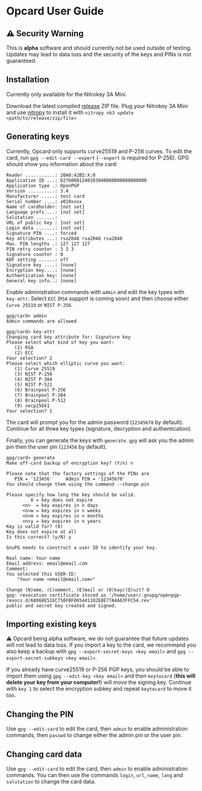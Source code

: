 <!--
Copyright (C) 2022 Nitrokey GmbH
SPDX-License-Identifier: CC0-1.0
-->

Opcard User Guide
=================

## ⚠️ Security Warning

This is **alpha** software and should currently not be used outside of
testing. Updates may lead to data loss and the security of the keys and PINs
is not guaranteed.

## Installation

Currently only available for the Nitrokey 3A Mini.

Download the latest compiled [release](https://github.com/Nitrokey/opcard-rs/releases) ZIP file.
Plug your Nitrokey 3A Mini and use [nitropy](https://docs.nitrokey.com/software/nitropy/) to install it with 
`nitropy nk3 update <path/to/release/zip/file>`

## Generating keys

Currently, Opcard only supports curve25519 and P-256 curves.
To edit the card, run `gpg --edit-card --expert` (`--expert` is required for P-256).
GPG should show you information about the card:

```
Reader ...........: 20A0:42B2:X:0
Application ID ...: D2760001240103040000000000000000
Application type .: OpenPGP
Version ..........: 3.4
Manufacturer .....: test card
Serial number ....: a010xxxx
Name of cardholder: [not set]
Language prefs ...: [not set]
Salutation .......: 
URL of public key : [not set]
Login data .......: [not set]
Signature PIN ....: forced
Key attributes ...: rsa2048 rsa2048 rsa2048
Max. PIN lengths .: 127 127 127
PIN retry counter : 3 3 3
Signature counter : 0
KDF setting ......: off
Signature key ....: [none]
Encryption key....: [none]
Authentication key: [none]
General key info..: [none]  
```

Enable administration commands with `admin` and edit the key types with `key-attr`.
Select `ECC` (`RSA` support is coming soon) and then choose either `Curve 25519` or `NIST P-256`.

```
gpg/card> admin 
Admin commands are allowed

gpg/card> key-attr 
Changing card key attribute for: Signature key
Please select what kind of key you want:
   (1) RSA
   (2) ECC
Your selection? 2
Please select which elliptic curve you want:
   (1) Curve 25519
   (3) NIST P-256
   (4) NIST P-384
   (5) NIST P-521
   (6) Brainpool P-256
   (7) Brainpool P-384
   (8) Brainpool P-512
   (9) secp256k1
Your selection? 1
```

The card will prompt you for the admin password (`12345678` by default).
Continue for all three key types (signature, decryption and authentication).

Finally, you can generate the keys with `generate`. `gpg` will ask you the admin pin then the user pin (`123456` by default).

```
gpg/card> generate 
Make off-card backup of encryption key? (Y/n) n

Please note that the factory settings of the PINs are
   PIN = '123456'     Admin PIN = '12345678'
You should change them using the command --change-pin

Please specify how long the key should be valid.
         0 = key does not expire
      <n>  = key expires in n days
      <n>w = key expires in n weeks
      <n>m = key expires in n months
      <n>y = key expires in n years
Key is valid for? (0) 
Key does not expire at all
Is this correct? (y/N) y

GnuPG needs to construct a user ID to identify your key.

Real name: Your name
Email address: email@email.com
Comment: 
You selected this USER-ID:
    "Your name <email@email.com>"

Change (N)ame, (C)omment, (E)mail or (O)kay/(Q)uit? O
gpg: revocation certificate stored as '/home/user/.gnupg/openpgp-revocs.d/68068E51EC750FBF065441102E8E77A4A63FFC54.rev'
public and secret key created and signed.
```

## Importing existing keys

⚠️ Opcard being alpha software, we do not guarantee that future updates will not lead to data loss. If you import a key to the card, we recommand you also keep a backup with `gpg --export-secret-keys <key email>` and `gpg --export-secret-subkeys <key email>`.


If you already have curve25519 or P-256 PGP keys, you should be able to import them using `gpg --edit-key <key email>` and then `keytocard` (**this will delete your key from your computer!**) will move the signing key.
Continue with `key 1` to select the encryption subkey and repeat `keytocard` to move it too.

## Changing the PIN

Use `gpg --edit-card` to edit the card, then `admin` to enable administration commands, then `passwd` to change either the admin pin or the user pin.

## Changing card data

Use `gpg --edit-card` to edit the card, then `admin` to enable administration commands.
You can then use the commands `login`, `url`, `name`, `lang` and `salutation` to change the card data.